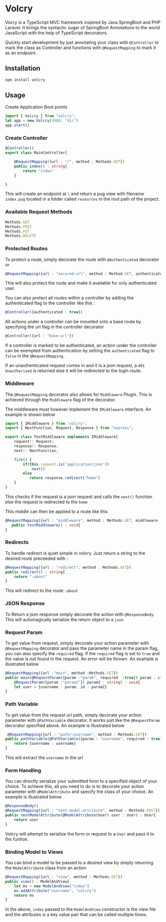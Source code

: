 # Volcry

Vocry is a TypeScript MVC framework inspired by Java SpringBoot and PHP Laravel. It brings the syntactic sugar of SpringBoot Annotations to the world JavaScript with the help of TypeScript decorators.

Quickly start development by just annotating your class with `@Controller` to mark the class as Controller and functions with `@RequestMapping` to mark it as an endpoint.

## Installation
```bash
npm install volcry
```


## Usage

Create Application Boot points

```TypeScript
import { Volcry } from "volcry";
let app = new Volcry(3000, "dir")
app.start()
```

### Create Controller

```TypeScript
@Controller()
export class MainController{

    @RequestMapping({url : "/", method : Methods.GET})
    public index() : string{
        return "index"
    }

}
```
This will create an endpoint at `\` and return a pug view with filename `index.pug` located in a folder called `resources` in the root path of the project.

### Available Request Methods

```TypeScript
Methods.GET
Methods.POST
Methods.PUT
Methods.DELETE
```
### Protected Routes

To protect a route, simply decorate the route with `@Authenticated` decorator or

```TypeScript
@RequestMapping({url : "secured-url", method : Method.GET, authenticated : true})
```

This will also protect the route and make it available for only authenticated user.

You can also protect all routes within a controller by adding the authenticated flag to the controller like this :

```TypeScript
@Controller({authenticated : true})
```
All actions under a controller can be mounted onto a base route by specifying the url flag in the controller decorator

```TypeScript
@Controller({url : "base-url"})
```

If a controller is marked to be authenticated, an action under the controller can be exempted from authentication by setting the `authenticated` flag to `false` in the `@RequestMapping`.

If an unauthenticated request comes in and it is a json request, a `401 Unauthorised` is returned else it will be redirected to the login route.

### Middleware

The `@RequestMapping` decorator also allows for `Middleware` Plugin. This is achieved through the `Middleware` flag of the decorator.

The middleware must however implement the `IMiddleware` interface. An example is shown below

```TypeScript
import { IMiddleware } from 'volcry';
import { NextFunction, Request, Response } from "express";

export class TestMiddleware implements IMiddleware{
    request!: Request;
    response!: Response;
    next!: NextFunction;

    fire() {
        if(this.request.is('application/json'))
            next()
        else
           return response.redirect("home")    
    }
}
```
This checks if the request is a json request and calls the `next()` function else the request is redirected to the `home`

This middle can then be applied to a route like this

```TypeScript
@RequestMapping({url : "middleware", method : Methods.GET, middleware : TestMiddleware})
   public testMiddleware() : void{
}
```

### Redirects

To handle redirect is quiet simple in volcry. Just return a string to the desired route preceeded with `:` 

```TypeScript
@RequestMapping({url : "redirect", method : Methods.GET})
public redirect() : string{
    return ":about"
}
```
This will redirect to the route `:about`

### JSON Response

To Return a json response simply decorate the action with `@ResponseBody`. This will automagically serialize the return object to a `json`

### Request Param

To get value from request, simply decorate your action parameter with `@RequestMapping` decorator and pass the parameter name in the param flag, you can also specify the `required` flag. If the `required` flag is set to `true` and the value is not found in the request. An error will be thrown. An example is illustrated below

```TypeScript
@RequestMapping({url :"main", method :Methods.GET})
public main(@RequestParam({param :"param", required  :true}) param : string, 
    @RequestParam({param :"param2"}) param2 : string) : void{
    let user = {username : param, id : param2}
}
```

### Path Variable

To get value from the request url path, simply decorate your action parameter with `@PathVariable` decorator. It works just like the `@RequestParam` decorator specified above. An example is illustrated below

```TypeScript
 @RequestMapping({url : "path/:username", method : Methods.GET})
public pathVariable(@PathVariable({param : "username", required : true}) username : string) : Object{
    return {username : username}
}
```
This will extract the `username` in the url

### Form Handling

You can directly serialize your submitted form to a specified object of your choice. To achieve this, all you need to do is to decorate your action parameter with `@ModelAttribute` and specify the class of your choice. An example is illustrated below

```TypeScript
@ResponseBody()
@RequestMapping({url : "test-model-attribute", method : Methods.POST})
public testModelAttribute(@ModelAttribute(User) user : User) : User{
    return user
}
```
Volcry will attempt to serialize the form or request to a `User` and pass it to the funtion.

### Binding Model to Views

You can bind a model to be passed to a desired view by simply returning the `ModelAttribute` class from an action

```TypeScript
@RequestMapping({url : "view", method : Methods.GET})
public view() : ModelAndView{
    let mv = new ModelAndView("index")
    mv.addAttribute("username", "volcry")
    return mv
}
```
In the above, `index` passed to the `ModelAndView` constructor is the view file and the attributes is a key value pair that can be called multiple times.